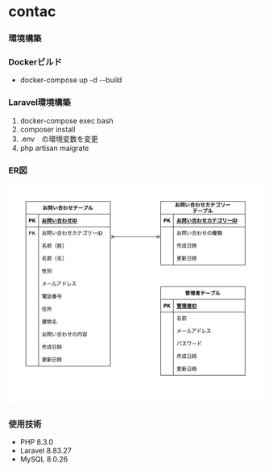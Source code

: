 # contac

### 環境構築

### Dockerビルド
  * docker-compose up -d --build    

### Laravel環境構築
  1. docker-compose exec bash
  2. composer install
  3. .env　の環境変数を変更
  4. php artisan maigrate

### ER図
  ![contact.jpg](contact.jpg)

### 使用技術
 * PHP 8.3.0  
 * Laravel 8.83.27  
 * MySQL 8.0.26  

